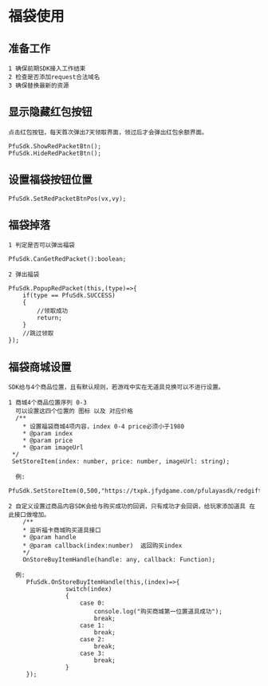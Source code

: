 # 福袋使用

## 准备工作

    1 确保前期SDK接入工作结束
    2 检查是否添加request合法域名
    3 确保替换最新的资源

## 显示隐藏红包按钮

    点击红包按钮，每天首次弹出7天领取界面，领过后才会弹出红包余额界面。

    PfuSdk.ShowRedPacketBtn();
    PfuSdk.HideRedPacketBtn();

## 设置福袋按钮位置

    PfuSdk.SetRedPacketBtnPos(vx,vy);

## 福袋掉落

    1 判定是否可以弹出福袋

    PfuSdk.CanGetRedPacket():boolean;

    2 弹出福袋

    PfuSdk.PopupRedPacket(this,(type)=>{
        if(type == PfuSdk.SUCCESS)
        {
            //领取成功
            return;
        }
        //跳过领取
    });

## 福袋商城设置

    SDK给与4个商品位置，且有默认规则，若游戏中实在无道具兑换可以不进行设置。
    
    1 商城4个商品位置序列 0-3
      可以设置这四个位置的 图标 以及 对应价格
      /**
        * 设置福袋商城4项内容，index 0-4 price必须小于1980
        * @param index 
        * @param price 
        * @param imageUrl 
     */
     SetStoreItem(index: number, price: number, imageUrl: string);

      例:
        PfuSdk.SetStoreItem(0,500,"https://txpk.jfydgame.com/pfulayasdk/redgift/item/fksd_item2.png");

    2 自定义设置过商品内容SDK会给与购买成功的回调，只有成功才会回调，给玩家添加道具 在此接口做增加。
        /**
        * 监听福卡商城购买道具接口
        * @param handle 
        * @param callback(index:number)  返回购买index
        */
        OnStoreBuyItemHandle(handle: any, callback: Function);
    
      例:
         PfuSdk.OnStoreBuyItemHandle(this,(index)=>{
                    switch(index)
                    {
                        case 0:
                            console.log("购买商城第一位置道具成功");
                            break;
                        case 1:
                            break;
                        case 2:
                            break;
                        case 3:
                            break;
                    }
         });